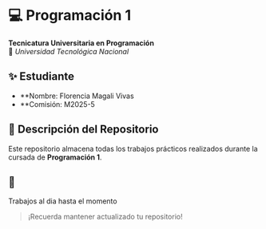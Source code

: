 # 💻 Programación 1  
**Tecnicatura Universitaria en Programación**  
📍 *Universidad Tecnológica Nacional*  

## ✨ Estudiante  
- **Nombre: Florencia Magali Vivas  
- **Comisión: M2025-5

## 📂 Descripción del Repositorio  
Este repositorio almacena todas los trabajos prácticos realizados durante la cursada de **Programación 1**.  

## 📌
Trabajos al dia hasta el momento


> 
> ¡Recuerda mantener actualizado tu repositorio!

